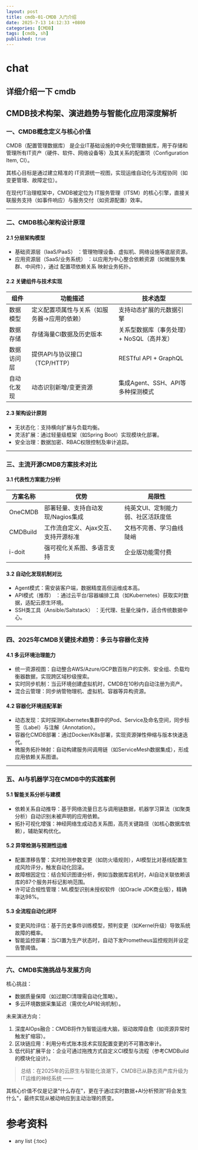 ```yaml
---
layout: post
title: cmdb-01-CMDB 入门介绍
date: 2025-7-13 14:12:33 +0800
categories: [CMDB]
tags: [cmdb, sh]
published: true
---
```



# chat

## 详细介绍一下 cmdb


## CMDB技术构架、演进趋势与智能化应用深度解析  

### 一、CMDB概念定义与核心价值  

CMDB（配置管理数据库）  是企业IT基础设施的中央化管理数据库，用于存储和管理所有IT资产（硬件、软件、网络设备等）及其关系的配置项（Configuration Item, CI）。

其核心目标是通过建立精准的 IT资源统一视图，实现运维自动化与流程协同（如变更管理、故障定位）。

在现代IT治理框架中，CMDB被定位为 IT服务管理（ITSM）的核心引擎，直接关联服务支持（如事件响应）与服务交付（如资源配置）效率。  

---

### 二、CMDB核心架构设计原理  
#### 2.1 分层架构模型  
- 基础资源层（IaaS/PaaS） ：管理物理设备、虚拟机、网络设施等底层资源。  
- 应用资源层（SaaS/业务系统） ：以应用为中心整合依赖资源（如微服务集群、中间件），通过 配置项依赖关系 映射业务拓扑。  

#### 2.2 关键组件与技术实现  

| 组件        | 功能描述                                                                 | 技术选型                              |  
|------------------|-----------------------------------------------------------------------------|------------------------------------------|  
| 数据模型     | 定义配置项属性与关系（如服务器→应用的依赖）                                   | 支持动态扩展的元数据引擎                   |  
| 数据存储     | 存储海量CI数据及历史版本                                                     | 关系型数据库（事务处理）+ NoSQL（高并发）  |  
| 数据访问层   | 提供API与协议接口（TCP/HTTP）                                                | RESTful API + GraphQL                    |  
| 自动化发现   | 动态识别新增/变更资源                                                        | 集成Agent、SSH、API等多种探测模式          |  


#### 2.3 架构设计原则  
- 无状态化：支持横向扩展与负载均衡。  
- 灵活扩展：通过轻量级框架（如Spring Boot）实现模块化部署。  
- 安全治理：数据加密、RBAC权限控制及审计追踪。  

---

### 三、主流开源CMDB方案技术对比  
#### 3.1 代表性方案能力分析  

| 方案名称   | 优势                                      | 局限性                              |  
|----------------|---------------------------------------------|----------------------------------------|  
| OneCMDB    | 部署轻量、支持自动发现/Nagios集成               | 纯英文UI、定制能力弱、社区活跃度低         |  
| CMDBuild   | 工作流自定义、Ajax交互、支持开源标准           | 文档不完善、学习曲线陡峭                  |  
| i-doit     | 强可视化关系图、多语言支持                    | 企业版功能需付费                         |  


#### 3.2 自动化发现机制对比  
- Agent模式：需安装客户端，数据精度高但运维成本高。  
- API模式（推荐） ：通过云平台/容器编排工具（如Kubernetes）获取实时数据，适配云原生环境。  
- SSH类工具（Ansible/Saltstack） ：无代理、批量化操作，适合传统数据中心。  

---

### 四、2025年CMDB关键技术趋势：多云与容器化支持  
#### 4.1 多云环境治理能力  
- 统一资源视图：自动整合AWS/Azure/GCP数百账户的实例、安全组、负载均衡器数据，实现跨区域秒级搜索。  
- 实时同步机制：当云环境创建虚拟机时，CMDB在10秒内自动注册为资产。  
- 混合云管理：同步纳管物理机、虚拟机、容器等异构资源。  

#### 4.2 容器化环境适配革新  
- 动态发现：实时探测Kubernetes集群中的Pod、Service及命名空间，同步标签（Label）与注解（Annotation）。  
- 容器化CMDB部署：通过Docker/K8s部署，实现资源弹性伸缩与版本快速迭代。  
- 微服务拓扑映射：自动构建服务间调用链（如ServiceMesh数据集成），形成应用依赖关系图谱。  

---

### 五、AI与机器学习在CMDB中的实践案例  
#### 5.1 智能关系分析与建模  
- 依赖关系自动推导：基于网络流量日志与调用链数据，机器学习算法（如聚类分析）自动识别未被声明的应用依赖。  
- 拓扑可视化增强：神经网络生成动态关系图，高亮关键路径（如核心数据库依赖），辅助架构优化。  

#### 5.2 异常检测与预测性运维  
- 配置漂移告警：实时检测参数变更（如防火墙规则），AI模型比对基线配置生成风险评分，触发自动化回滚。  
- 故障根因定位：结合知识图谱分析，例如当数据库宕机时，AI自动关联依赖该库的87个服务并标记影响范围。  
- 许可证合规性管理：ML模型识别未授权软件（如Oracle JDK商业版），精确率达98%。  

#### 5.3 全流程自动化闭环  
- 变更风险评估：基于历史事件训练模型，预判变更（如Kernel升级）导致系统故障的概率。  
- 智能监控部署：当CI置为生产状态时，自动下发Prometheus监控规则并设定告警阈值。  

---

### 六、CMDB实施挑战与发展方向  
核心挑战：  
- 数据质量保障（如过期CI清理需自动化策略）。  
- 多云环境数据采集延迟（需优化API轮询机制）。  

未来演进方向：  
1. 深度AIOps融合：CMDB将作为智能运维大脑，驱动故障自愈（如资源异常时触发扩缩容）。  
2. 区块链应用：利用分布式账本技术实现配置变更的不可篡改审计。  
3. 低代码扩展平台：企业可通过拖拽方式自定义CI模型与流程（参考CMDBuild的模块化设计）。  

> 总结：在2025年的云原生与智能化浪潮下，CMDB已从静态资产库升级为 IT运维的神经系统 —— 

其核心价值不仅是记录"什么存在"，更在于通过实时数据+AI分析预测"将会发生什么"，最终实现从被动响应到主动治理的质变。

# 参考资料

* any list
{:toc}